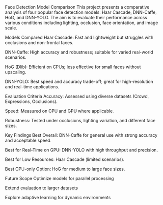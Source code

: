 Face Detection Model Comparison
This project presents a comparative analysis of four popular face detection models: Haar Cascade, DNN-Caffe, HoG, and DNN-YOLO. The aim is to evaluate their performance across various conditions including lighting, occlusion, face orientation, and image scale.

Models Compared
Haar Cascade: Fast and lightweight but struggles with occlusions and non-frontal faces.

DNN-Caffe: High accuracy and robustness; suitable for varied real-world scenarios.

HoG (Dlib): Efficient on CPUs; less effective for small faces without upscaling.

DNN-YOLO: Best speed and accuracy trade-off; great for high-resolution and real-time applications.

Evaluation Criteria
Accuracy: Assessed using diverse datasets (Crowd, Expressions, Occlusions).

Speed: Measured on CPU and GPU where applicable.

Robustness: Tested under occlusions, lighting variation, and different face sizes.

Key Findings
Best Overall: DNN-Caffe for general use with strong accuracy and acceptable speed.

Best for Real-Time on GPU: DNN-YOLO with high throughput and precision.

Best for Low Resources: Haar Cascade (limited scenarios).

Best CPU-only Option: HoG for medium to large face sizes.

Future Scope
Optimize models for parallel processing

Extend evaluation to larger datasets

Explore adaptive learning for dynamic environments
